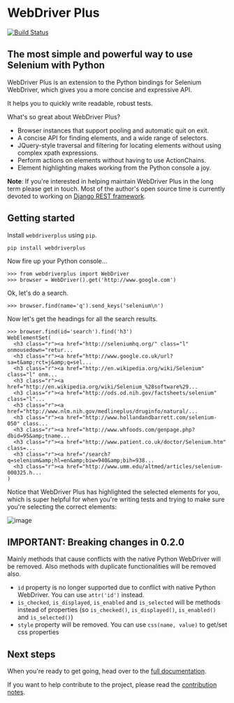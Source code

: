 WebDriver Plus
==============

[![Build Status](https://secure.travis-ci.org/tomchristie/webdriverplus.png?branch=master)](http://travis-ci.org/tomchristie/webdriverplus)

The most simple and powerful way to use Selenium with Python
------------------------------------------------------------

WebDriver Plus is an extension to the Python bindings for Selenium WebDriver,
which gives you a more concise and expressive API.

It helps you to quickly write readable, robust tests.

What's so great about WebDriver Plus?

* Browser instances that support pooling and automatic quit on exit.
* A concise API for finding elements, and a wide range of selectors.
* JQuery-style traversal and filtering for locating elements without using
  complex xpath expressions.
* Perform actions on elements without having to use ActionChains.
* Element highlighting makes working from the Python console a joy.

**Note**: If you're interested in helping maintain WebDriver Plus in the long term please get in touch.  Most of the author's open source time is currently devoted to working on [Django REST framework][django-rest-framework].

Getting started
---------------

Install `webdriverplus` using `pip`.

    pip install webdriverplus

Now fire up your Python console...

    >>> from webdriverplus import WebDriver
    >>> browser = WebDriver().get('http://www.google.com')

Ok, let's do a search.

    >>> browser.find(name='q').send_keys('selenium\n')

Now let's get the headings for all the search results.

    >>> browser.find(id='search').find('h3')
    WebElementSet(
      <h3 class="r"><a href="http://seleniumhq.org/" class="l" onmousedown="retur...
      <h3 class="r"><a href="http://www.google.co.uk/url?sa=t&amp;rct=j&amp;q=sel...
      <h3 class="r"><a href="http://en.wikipedia.org/wiki/Selenium" class="l" onm...
      <h3 class="r"><a href="http://en.wikipedia.org/wiki/Selenium_%28software%29...
      <h3 class="r"><a href="http://ods.od.nih.gov/factsheets/selenium" class="l"...
      <h3 class="r"><a href="http://www.nlm.nih.gov/medlineplus/druginfo/natural/...
      <h3 class="r"><a href="http://www.hollandandbarrett.com/selenium-050" class...
      <h3 class="r"><a href="http://www.whfoods.com/genpage.php?dbid=95&amp;tname...
      <h3 class="r"><a href="http://www.patient.co.uk/doctor/Selenium.htm" class=...
      <h3 class="r"><a href="/search?q=selenium&amp;hl=en&amp;biw=940&amp;bih=938...
      <h3 class="r"><a href="http://www.umm.edu/altmed/articles/selenium-000325.h...
    )

Notice that WebDriver Plus has highlighted the selected elements for you, which
is super helpful for when you're writing tests and trying to make sure you're
selecting the correct elements:

![image](https://raw.github.com/tomchristie/webdriverplus/master/docs/screenshot.png)

**IMPORTANT**: Breaking changes in 0.2.0
----------
Mainly methods that cause conflicts with the native Python WebDriver will be removed. Also methods with duplicate functionalities will be removed also.

- `id` property is no longer supported due to conflict with native Python WebDriver. You can use `attr('id')` instead.
- `is_checked`, `is_displayed`, `is_enabled` and `is_selected` will be methods instead of properties (so `is_checked()`, `is_displayed()`, `is_enabled()` and `is_selected()`)
- `style` property will be removed. You can use `css(name, value)` to get/set css properties

Next steps
----------

When you're ready to get going, head over to the
[full documentation](http://webdriver-plus.readthedocs.org/).

If you want to help contribute to the project, please read the
[contribution notes](http://webdriver-plus.readthedocs.org/en/latest/topics/contributing.html).

[django-rest-framework]: http://django-rest-framework.org/